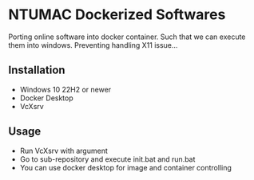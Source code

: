 # NTUMAC Dockerized Softwares

Porting online software into docker container.
Such that we can execute them into windows.
Preventing handling X11 issue...


## Installation
* Windows 10 22H2 or newer
* Docker Desktop
* VcXsrv

## Usage
* Run VcXsrv with argument
* Go to sub-repository and execute init.bat and run.bat
* You can use docker desktop for image and container controlling 
